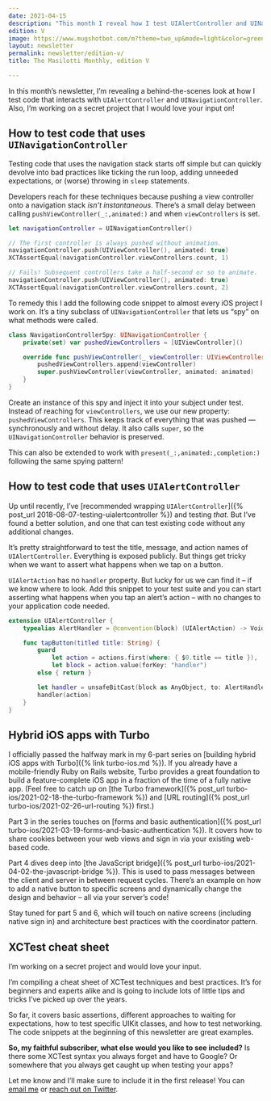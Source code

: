 ```yaml
---
date: 2021-04-15
description: "This month I reveal how I test UIAlertController and UINavigationController. Also, I reveal a secret project I'm working on!"
edition: V
image: https://www.mugshotbot.com/m?theme=two_up&mode=light&color=green&pattern=diagonal_lines&image=d33ff6b7&url=https://masilotti.com/newsletter/edition-v/
layout: newsletter
permalink: newsletter/edition-v/
title: The Masilotti Monthly, edition V

---
```


In this month’s newsletter, I’m revealing a behind-the-scenes look at how I test code that interacts with `UIAlertController` and `UINavigationController`. Also, I’m working on a secret project that I would love your input on!

## How to test code that uses `UINavigationController`

Testing code that uses the navigation stack starts off simple but can quickly devolve into bad practices like ticking the run loop, adding unneeded expectations, or (worse) throwing in `sleep` statements.

Developers reach for these techniques because pushing a view controller onto a navigation stack _isn’t instantaneous_. There’s a small delay between calling `pushViewController(_:,animated:)` and when `viewControllers` is set.

```swift
let navigationController = UINavigationController()

// The first controller is always pushed without animation.
navigationController.push(UIViewController(), animated: true)
XCTAssertEqual(navigationController.viewControllers.count, 1)

// Fails! Subsequent controllers take a half-second or so to animate.
navigationController.push(UIViewController(), animated: true)
XCTAssertEqual(navigationController.viewControllers.count, 2)
```

To remedy this I add the following code snippet to almost every iOS project I work on. It’s a tiny subclass of `UINavigationController` that lets us “spy” on what methods were called.

```swift
class NavigationControllerSpy: UINavigationController {
    private(set) var pushedViewControllers = [UIViewController]()

    override func pushViewController(_ viewController: UIViewController, animated: Bool) {
        pushedViewControllers.append(viewController)
        super.pushViewController(viewController, animated: animated)
    }
}
```

Create an instance of this spy and inject it into your subject under test. Instead of reaching for `viewControllers`, we use our new property: `pushedViewControllers`. This keeps track of everything that was pushed — synchronously and without delay. It also calls `super`, so the `UINavigationController` behavior is preserved.

This can also be extended to work with `present(_:,animated:,completion:)` following the same spying pattern!

## How to test code that uses `UIAlertController`

Up until recently, I’ve [recommended wrapping `UIAlertController`]({% post_url 2018-08-07-testing-uialertcontroller %}) and testing _that_. But I’ve found a better solution, and one that can test existing code without any additional changes.

It’s pretty straightforward to test the title, message, and action names of `UIAlertController`. Everything is exposed publicly. But things get tricky when we want to assert what happens when we tap on a button.

`UIAlertAction` has no `handler` property. But lucky for us we can find it – if we know where to look. Add this snippet to your test suite and you can start asserting what happens when you tap an alert’s action – with no changes to your application code needed.

```swift
extension UIAlertController {
    typealias AlertHandler = @convention(block) (UIAlertAction) -> Void

    func tapButton(titled title: String) {
        guard
            let action = actions.first(where: { $0.title == title }),
            let block = action.value(forKey: "handler")
        else { return }

        let handler = unsafeBitCast(block as AnyObject, to: AlertHandler.self)
        handler(action)
    }
}
```

## Hybrid iOS apps with Turbo

I officially passed the halfway mark in my 6-part series on [building hybrid iOS apps with Turbo]({% link turbo-ios.md %}). If you already have a mobile-friendly Ruby on Rails website, Turbo provides a great foundation to build a feature-complete iOS app in a fraction of the time of a fully native app. (Feel free to catch up on [the Turbo framework]({% post_url turbo-ios/2021-02-18-the-turbo-framework %}) and [URL routing]({% post_url turbo-ios/2021-02-26-url-routing %}) first.)

Part 3 in the series touches on [forms and basic authentication]({% post_url turbo-ios/2021-03-19-forms-and-basic-authentication %}). It covers how to share cookies between your web views and sign in via your existing web-based code.

Part 4 dives deep into [the JavaScript bridge]({% post_url turbo-ios/2021-04-02-the-javascript-bridge %}). This is used to pass messages between the client and server in between request cycles. There’s an example on how to add a native button to specific screens and dynamically change the design and behavior – all via your server’s code!

Stay tuned for part 5 and 6, which will touch on native screens (including native sign in) and architecture best practices with the coordinator pattern.

## XCTest cheat sheet

I’m working on a secret project and would love your input.

I’m compiling a cheat sheet of XCTest techniques and best practices. It’s for beginners and experts alike and is going to include lots of little tips and tricks I’ve picked up over the years.

So far, it covers basic assertions, different approaches to waiting for expectations, how to test specific UIKit classes, and how to test networking. The code snippets at the beginning of this newsletter are great examples.

**So, my faithful subscriber, what else would you like to see included?** Is there some XCTest syntax you always forget and have to Google? Or somewhere that you always get caught up when testing your apps?

Let me know and I’ll make sure to include it in the first release! You can [email me](mailto:joe@masilotti.com) or [reach out on Twitter](https://twitter.com/joemasilotti).
